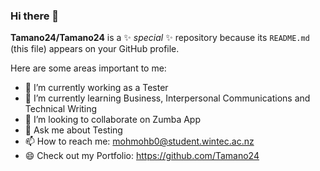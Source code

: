 ### Hi there 👋


**Tamano24/Tamano24** is a ✨ _special_ ✨ repository because its `README.md` (this file) appears on your GitHub profile.

Here are some areas important to me:

- 🔭 I’m currently working as a Tester
- 🌱 I’m currently learning Business, Interpersonal Communications and Technical Writing
- 👯 I’m looking to collaborate on Zumba App
- 💬 Ask me about Testing
- 📫 How to reach me: mohmohb0@student.wintec.ac.nz
- 😄 Check out my Portfolio: https://github.com/Tamano24


